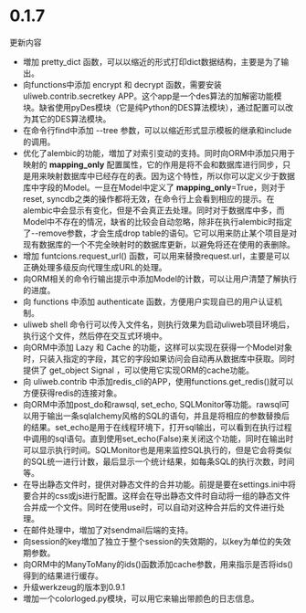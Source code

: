 # 0.1.7

更新内容

* 増加 pretty_dict 函数，可以以缩近的形式打印dict数据结构，主要是为了输出。
* 向functions中添加 encrypt 和 decrypt 函数，需要安装 uliweb.contrib.secretkey APP。这个app是一个des算法的加解密功能模块。缺省使用pyDes模块（它是纯Python的DES算法模块），通过配置可以改为其它的DES算法模块。
* 在命令行find中添加 --tree 参数，可以以缩近形式显示模板的继承和include的调用。
* 优化了alembic的功能，増加了对索引变动的支持。同时向ORM中添加只用于映射的 __mapping_only__ 配置属性，它的作用是将不会和数据库进行同步，只是用来映射数据库中已经存在的表。因为这个特性，所以你可以定义少于数据库中字段的Model。一旦在Model中定义了 __mapping_only__=True，则对于reset, syncdb之类的操作都将无效，在命令行上会看到相应的提示。在alembic中会显示有变化，但是不会真正去处理。同时对于数据库中多，而Model中不存在的情况，缺省的比较会自动忽略，除非在执行alembic时指定了--remove参数，才会生成drop table的语句。它可以用来防止某个项目是对现有数据库的一个不完全映射时的数据库更新，以避免将还在使用的表删除。
* 增加 funtcions.request_url() 函数，可以用来替換request.url，主要是可以正确处理多级反向代理生成URL的处理。
* 向ORM相关的命令行输出提示中添加Model的计数，可以让用户清楚了解执行的进度。
* 向 functions 中添加 authenticate 函数，方便用户实现自已的用户认证机制。
* uliweb shell 命令行可以传入文件名，则执行效果为启动uliweb项目环境后，执行这个文件，然后停在交互式环境中。
* 向ORM中添加 Lazy 和 Cache 的功能，这样可以实现在获得一个Model对象时，只装入指定的字段，其它的字段如果访问会自动再从数据库中获取。同时提供了 get_object Signal ，可以使用它实现ORM的cache功能。
* 向 uliweb.contrib 中添加redis_cli的APP，使用functions.get_redis()就可以方便获得redis的连接对象。
* 向ORM中添加post_do和rawsql, set_echo, SQLMonitor等功能。rawsql可以用于输出一条sqlalchemy风格的SQL的语句，并且是将相应的参数替換后的结果。set_echo是用于在线程环境下，打开sql输出，可以看到在执行过程中调用的sql语句。直到使用set_echo(False)来关闭这个功能，同时在输出时可以显示执行时间。SQLMonitor也是用来监控SQL执行的，但是它会将类似的SQL统一进行计数，最后显示一个统计结果，如每条SQL的执行次数，时间等。
* 在导出静态文件时，提供对静态文件的合并功能。前提是要在settings.ini中将要合并的css或js进行配置。这样会在导出静态文件时自动将一组的静态文件合并成一个文件。同时在使用use时，可以自动对这种合并后的文件进行处理。
* 在邮件处理中，増加了对sendmail后端的支持。
* 向session的key増加了独立于整个session的失效期的，以key为单位的失效期参数。
* 向ORM中的ManyToMany的ids()函数添加cache参数，用来指示是否将ids()得到的结果进行缓存。
* 升级werkzeug的版本到0.9.1
* 増加一个colorloged.py模块，可以用它来输出带颜色的日志信息。
